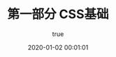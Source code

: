 ---
pageComponent:
  name: Catalogue
  data:
    path: 100201.CSS基础
    imgUrl: /img/01.png
    description: k8S
title: 第一部分 CSS基础
date: 2020-01-02 00:01:01
permalink: /css/base/
sidebar: false
article: false
comment: false
editLink: false
author:
  name: xiaoliuxuesheng
  link: https://github.com/xiaoliuxuesheng
---